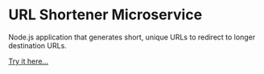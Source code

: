 # URL Shortener Microservice

Node.js application that generates short, unique URLs to redirect to longer destination URLs.

[Try it here...](https://url-shortener-sy.up.railway.app/)